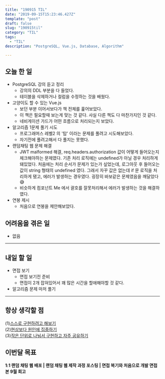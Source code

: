 ```yaml
---
title: "190915 TIL"
date: "2019-09-15T15:23:46.427Z"
template: "post"
draft: false
slug: "190915til"
category: "TIL"
tags:
  - "TIL"
description: "PostgreSQL, Vue.js, Database, Algorithm"

---
```


## 오늘 한 일

- PostgreSQL 강의 듣고 정리
  - 강의의 DDL 부분을 다 들었다.
  - 테이블을 삭제하거나 컬럼을 수정하는 것을 배웠다.
- 고양이도 할 수 있는 Vue.js
  - 보던 부분 이어서보다가 책 전체를 훑어보았다.
  - 이 책은 필요할때 보는게 맞는 것 같다. 사실 다른 책도 다 마찬가지인 것 같다.
  - 네비게이션 가드가 어떤 흐름으로 처리되는지 보았다.
- 알고리즘 1문제 풀기 시도
  - 프로그래머스 레벨2 의 '탑' 이라는 문제를 풀려고 시도해보았다.
  - 자기전에 풀려고해서 다 풀지는 못했다.
- 랜덤채팅 웹 문제 해결
  - JWT malformed 해결, req.headers.authorization 값이 어떻게 들어오는지 체크해야하는 문제였다. 기존 처리 로직에는 undefined가 아닐 경우 처리하게 돼있었다. 처음에는 처리 순서가 문제가 있는가 싶었는데, 로그아웃 후 들어오는 값이 string 형태의 undefined 였다. 그래서 자꾸 값은 없는데 if 문 로직을 처리하게 됐고, 에러가 발생하는 경우였다. 굉장히 바보같은 문제였음을 깨달았다😅
  - 비슷하게 컴포넌트 Me 에서 괄호를 잘못처리해서 에러가 발생하는 것을 해결하였다.
- 연봉 제시
  - 처음으로 연봉을 제안해보았다.

## 어려움을 겪은 일

- 없음

---

## 내일 할 일

- 면접 보기
  - 면접 보기전 준비
  - 면접이 2개 잡혀있어서 꽤 많은 시간을 할애해야할 것 같다.
- 알고리즘 문제 마저 풀기

------



## 항상 생각할 점

(1)<u>스스로 구현하려고 해보기</u> <br>(2)<u>현상보다 원인에 집중하기</u> <br>(3)<u>작은 단위로 나눠서 구현하고 자주 공유하기</u>



## 이번달 목표

**1:1 랜덤 채팅 웹 배포 | 랜덤 채팅 웹 제작 과정 포스팅 | 면접 복기와 처음으로 개발 면접 본 9월 회고**

